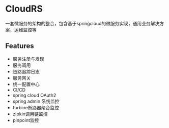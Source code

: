 # CloudRS
一套微服务的架构的整合，包含基于springcloud的微服务实现，通用业务解决方案，运维监控等

## Features
* 服务注册与发现
* 服务调用
* 链路追踪日志
* 服务网关
* 统一配置中心
* CI/CD
* spring cloud OAuth2
* spring admin 系统监控
* turbine断路器聚合监控
* zipkin调用链监控
* pinpoint监控